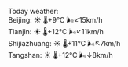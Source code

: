 Today weather:  
Beijing: ☀️ 🌡️+9°C 🌬️↙15km/h  
Tianjin: ☀️ 🌡️+12°C 🌬️↙11km/h  
Shijiazhuang: ☀️ 🌡️+11°C 🌬️↖7km/h  
Tangshan: ☀️ 🌡️+12°C 🌬️↓8km/h  
